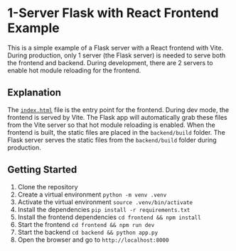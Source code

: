 # 1-Server Flask with React Frontend Example

This is a simple example of a Flask server with a React frontend with Vite. During production, only 1 server (the Flask server) is needed to serve both the frontend and backend. During development, there are 2 servers to enable hot module reloading for the frontend.

## Explanation

The [`index.html`](backend/templates/index.html) file is the entry point for the frontend. During dev mode, the frontend is served by Vite. The Flask app will automatically grab these files from the Vite server so that hot module reloading is enabled. When the frontend is built, the static files are placed in the `backend/build` folder. The Flask server serves the static files from the `backend/build` folder during production.

## Getting Started

1. Clone the repository
2. Create a virtual environment `python -m venv .venv`
3. Activate the virtual environment `source .venv/bin/activate`
4. Install the dependencies `pip install -r requirements.txt`
5. Install the frontend dependencies `cd frontend && npm install`
6. Start the frontend `cd frontend && npm run dev`
7. Start the backend `cd backend && python app.py`
8. Open the browser and go to `http://localhost:8000`
